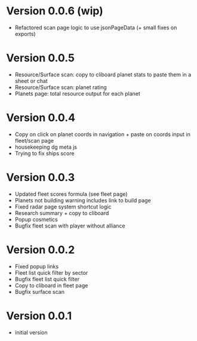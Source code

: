 # Version 0.0.6 (wip)
- Refactored scan page logic to use jsonPageData (+ small fixes on exports)

# Version 0.0.5
- Resource/Surface scan: copy to cliboard planet stats to paste them in a sheet or chat
- Resource/Surface scan: planet rating
- Planets page: total resource output for each planet

# Version 0.0.4
- Copy on click on planet coords in navigation + paste on coords input in fleet/scan page
- housekeeping dg meta js
- Trying to fix ships score

# Version 0.0.3
- Updated fleet scores formula (see fleet page)
- Planets not building warning includes link to build page
- Fixed radar page system shortcut logic
- Research summary + copy to cliboard
- Popup cosmetics
- Bugfix fleet scan with player without alliance

# Version 0.0.2
- Fixed popup links
- Fleet list quick filter by sector
- Bugfix fleet list quick filter
- Copy to cliboard in fleet page
- Bugfix surface scan

# Version 0.0.1
- initial version